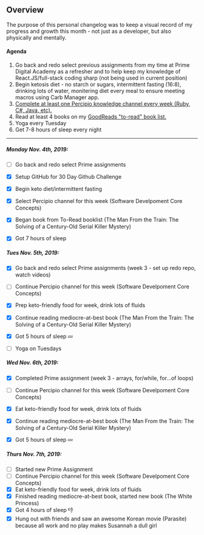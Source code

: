 ## Overview ##
The purpose of this personal changelog was to keep a visual record of my progress and growth this month - not just as a developer, but also physically and mentally.  


#### Agenda ####
1. Go back and redo select previous assignments from my time at Prime Digital Academy as a refresher and to help keep my knowledge of React.JS/full-stack coding sharp (not being used in current position)
2. Begin ketosis diet - no starch or sugars, intermittent fasting (16:8), drinking lots of water, monitering diet every meal to ensure meeting macros using Carb Manager app. 
3. [Complete at least one Percipio knowledge channel every week (Ruby, C#, Java, etc).](https://chrobinson.percipio.com/playlist) 
4. Read at least 4 books on my [GoodReads "to-read" book list.](https://www.goodreads.com/review/list/6254630-susannah?shelf=to-read) 
5. Yoga every Tuesday
6. Get 7-8 hours of sleep every night

***

##### Monday Nov. 4th, 2019:
- [ ] Go back and redo select Prime assignments
- [x] Setup GitHub for 30 Day Github Challenge
- [x] Begin keto diet/intermittent fasting
- [x] Select Percipio channel for this week (Software Develpoment Core Concepts)
- [x] Began book from To-Read booklist (The Man From the Train: The Solving of a Century-Old Serial Killer Mystery)
- [x] Got 7 hours of sleep


##### Tues Nov. 5th, 2019:
- [X] Go back and redo select Prime assignments (week 3 - set up redo repo, watch videos)
- [ ] Continue Percipio channel for this week (Software Develpoment Core Concepts)
- [x] Prep keto-friendly food for week, drink lots of fluids
- [x] Continue reading mediocre-at-best book (The Man From the Train: The Solving of a Century-Old Serial Killer Mystery)
- [x] Got 5 hours of sleep :zzz:
- [ ] Yoga on Tuesdays


##### Wed Nov. 6th, 2019:
- [X] Completed Prime assignment (week 3 - arrays, for/while, for...of loops)
- [ ] Continue Percipio channel for this week (Software Develpoment Core Concepts)
- [x] Eat keto-friendly food for week, drink lots of fluids
- [x] Continue reading mediocre-at-best book (The Man From the Train: The Solving of a Century-Old Serial Killer Mystery)
- [x] Got 5 hours of sleep :zzz: 


##### Thurs Nov. 7th, 2019:
- [ ] Started new Prime Assignment
- [ ] Continue Percipio channel for this week (Software Develpoment Core Concepts)
- [x] Eat keto-friendly food for week, drink lots of fluids
- [x] Finished reading mediocre-at-best book, started new book (The White Princess)
- [x] Got 4 hours of sleep :thumbsdown: 
- [x] Hung out with friends and saw an awesome Korean movie (Parasite) because all work and no play makes Susannah a dull girl 
